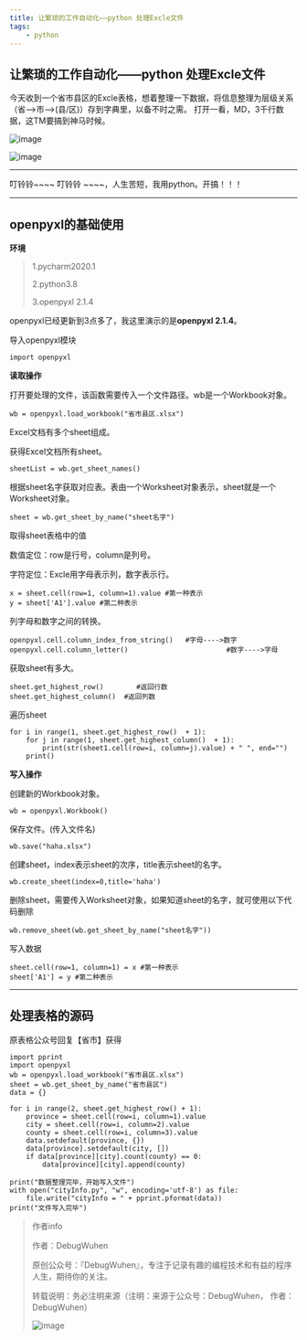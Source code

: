 ```yaml
---
title: 让繁琐的工作自动化——python 处理Excle文件
tags:
    - python
---
```


## 让繁琐的工作自动化——python 处理Excle文件

今天收到一个省市县区的Excle表格，想着整理一下数据，将信息整理为层级关系（省-->市-->(县/区)）存到字典里，以备不时之需。
打开一看，MD，3千行数据，这TM要搞到神马时候。

![image](https://user-images.githubusercontent.com/48900845/112762066-80e12200-9030-11eb-80a8-b888769e0f84.png)

![image](https://user-images.githubusercontent.com/48900845/112762072-850d3f80-9030-11eb-924b-7d7a213bfe2e.png)


*****
叮铃铃~~~~ 叮铃铃 ~~~~，人生苦短，我用python。开搞！！！






****
## **openpyxl的基础使用**

**环境**

>1.pycharm2020.1
>
>2.python3.8
>
>3.openpyxl 2.1.4

openpyxl已经更新到3点多了，我这里演示的是**openpyxl 2.1.4**。

导入openpyxl模块
```
import openpyxl
```
<!--more-->

**读取操作**

打开要处理的文件，该函数需要传入一个文件路径。wb是一个Workbook对象。
```
wb = openpyxl.load_workbook("省市县区.xlsx")
```
Excel文档有多个sheet组成。

获得Excel文档所有sheet。
```
sheetList = wb.get_sheet_names()
```
根据sheet名字获取对应表。表由一个Worksheet对象表示，sheet就是一个Worksheet对象。
```
sheet = wb.get_sheet_by_name("sheet名字")
```
取得sheet表格中的值

数值定位：row是行号，column是列号。

字符定位：Excle用字母表示列，数字表示行。
```
x = sheet.cell(row=1, column=1).value #第一种表示
y = sheet['A1'].value #第二种表示
```
列字母和数字之间的转换。

```
openpyxl.cell.column_index_from_string()   #字母---->数字
openpyxl.cell.column_letter()                        #数字---->字母
```


获取sheet有多大。
```
sheet.get_highest_row()        #返回行数
sheet.get_highest_column()  #返回列数
```

遍历sheet
```
for i in range(1, sheet.get_highest_row()  + 1):
    for j in range(1, sheet.get_highest_column()  + 1):
        print(str(sheet1.cell(row=i, column=j).value) + " ", end="")
    print()
```

**写入操作**

创建新的Workbook对象。
```
wb = openpyxl.Workbook()
```
保存文件。(传入文件名)
```
wb.save("haha.xlsx")
```
创建sheet，index表示sheet的次序，title表示sheet的名字。
```
wb.create_sheet(index=0,title='haha')
```
删除sheet，需要传入Worksheet对象，如果知道sheet的名字，就可使用以下代码删除
```
wb.remove_sheet(wb.get_sheet_by_name("sheet名字"))
```
写入数据
```
sheet.cell(row=1, column=1) = x #第一种表示
sheet['A1'] = y #第二种表示
```


*****

## **处理表格的源码**

原表格公众号回复【省市】获得

```
import pprint
import openpyxl
wb = openpyxl.load_workbook("省市县区.xlsx")
sheet = wb.get_sheet_by_name("省市县区")
data = {}

for i in range(2, sheet.get_highest_row() + 1):
    province = sheet.cell(row=i, column=1).value
    city = sheet.cell(row=i, column=2).value
    county = sheet.cell(row=i, column=3).value
    data.setdefault(province, {})
    data[province].setdefault(city, [])
    if data[province][city].count(county) == 0:
        data[province][city].append(county)

print("数据整理完毕，开始写入文件")
with open("cityInfo.py", "w", encoding='utf-8') as file:
    file.write("cityInfo = " + pprint.pformat(data))
print("文件写入完毕")
```




>作者info
>
>作者：DebugWuhen
>
>原创公众号：『DebugWuhen』，专注于记录有趣的编程技术和有益的程序人生，期待你的关注。
>
>转载说明：务必注明来源（注明：来源于公众号：DebugWuhen， 作者：DebugWuhen）
>
>![image](https://user-images.githubusercontent.com/48900845/112752163-3b0e6480-9004-11eb-899d-66ddef749c2b.png)
